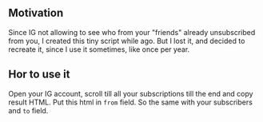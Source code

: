 ## Motivation

Since IG not allowing to see who from your "friends" already unsubscribed from you, I created this tiny script while ago. But
I lost it, and decided to recreate it, since I use it sometimes, like once per year.

## Hor to use it

Open your IG account, scroll till all your subscriptions till the end and copy result HTML. Put this html in `from` field. So the same 
with your subscribers and `to` field.